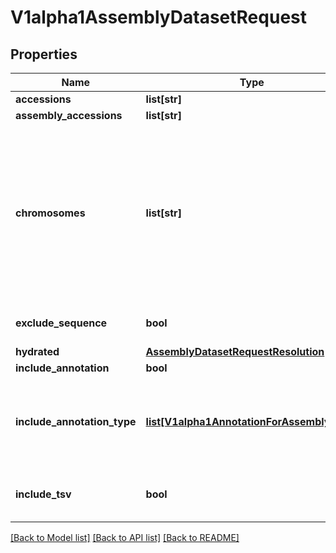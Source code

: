 # V1alpha1AssemblyDatasetRequest

## Properties
Name | Type | Description | Notes
------------ | ------------- | ------------- | -------------
**accessions** | **list[str]** |  | [optional] 
**assembly_accessions** | **list[str]** |  | [optional] 
**chromosomes** | **list[str]** | The default setting is all chromosome. Specify individual chromosome by string (1,2,MT or chr1,chr2.chrMT). Unplaced sequences are treated like their own chromosome (&#39;Un&#39;). The filter only applies to fasta sequence. | [optional] 
**exclude_sequence** | **bool** | Set to true to omit the genomic sequence. | [optional] 
**hydrated** | [**AssemblyDatasetRequestResolution**](AssemblyDatasetRequestResolution.md) |  | [optional] 
**include_annotation** | **bool** |  | [optional] 
**include_annotation_type** | [**list[V1alpha1AnnotationForAssemblyType]**](V1alpha1AnnotationForAssemblyType.md) | Select additional types of annotation to include in the data package.  If unset, no annotation is provided. | [optional] 
**include_tsv** | **bool** | Set to true to include a TSV represention of the data-report. | [optional] 

[[Back to Model list]](../README.md#documentation-for-models) [[Back to API list]](../README.md#documentation-for-api-endpoints) [[Back to README]](../README.md)


